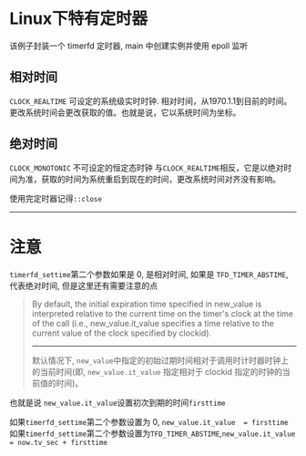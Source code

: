 # Linux下特有定时器

该例子封装一个 timerfd 定时器, main 中创建实例并使用 epoll 监听
## 相对时间

`CLOCK_REALTIME`
可设定的系统级实时时钟.
相对时间，从1970.1.1到目前的时间。更改系统时间会更改获取的值。也就是说，它以系统时间为坐标。

## 绝对时间

`CLOCK_MONOTONIC`
不可设定的恒定态时钟
与`CLOCK_REALTIME`相反，它是以绝对时间为准，获取的时间为系统重启到现在的时间，更改系统时间对齐没有影响。

使用完定时器记得`::close`

---

# 注意

`timerfd_settime`第二个参数如果是 0, 是相对时间, 如果是 `TFD_TIMER_ABSTIME`, 代表绝对时间, 但是这里还有需要注意的点

>By default, the initial expiration time specified in new_value is interpreted relative to the current time on the timer's clock at the time of the call (i.e., new_value.it_value specifies a time relative to the current value of the clock specified by clockid).
>
>---
>
>默认情况下, `new_value`中指定的初始过期时间相对于调用时计时器时钟上的当前时间(即, `new_value.it_value` 指定相对于 clockid 指定的时钟的当前值的时间)。

也就是说 
`new_value.it_value`设置初次到期的时间`firsttime`

如果`timerfd_settime`第二个参数设置为 0, `new_value.it_value  = firsttime`
如果`timerfd_settime`第二个参数设置为`TFD_TIMER_ABSTIME`,`new_value.it_value = now.tv_sec + firsttime`